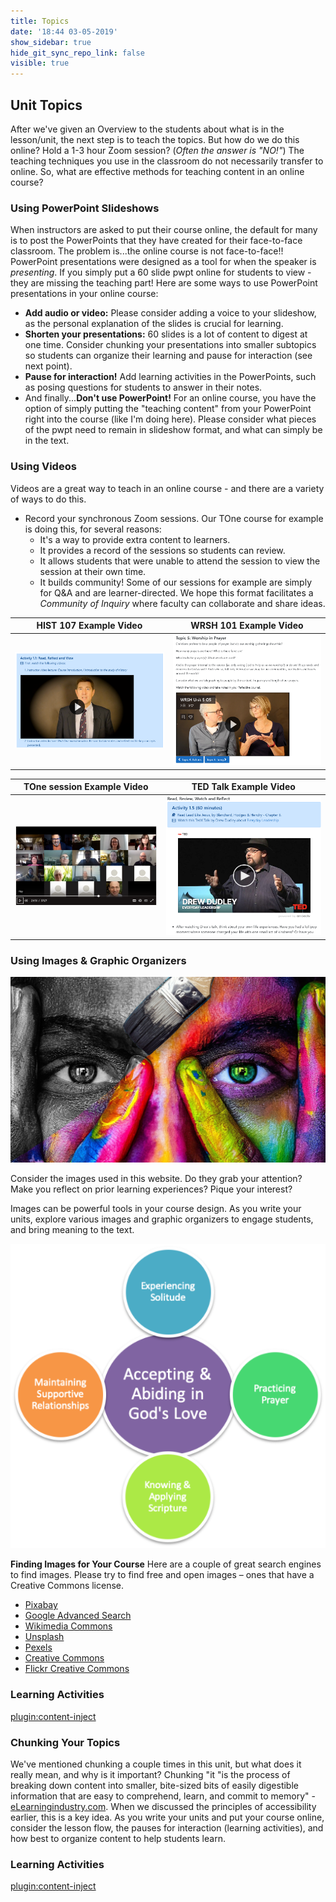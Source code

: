 ```yaml
---
title: Topics
date: '18:44 03-05-2019'
show_sidebar: true
hide_git_sync_repo_link: false
visible: true
---
```


## Unit Topics

After we've given an Overview to the students about what is in the lesson/unit, the next step is to teach the topics.  But how do we do this online?  Hold a 1-3 hour Zoom session?  (*Often the answer is "NO!"*)  The teaching techniques you use in the classroom do not necessarily transfer to online.  So, what are effective methods for teaching content in an online course?


### Using PowerPoint Slideshows
When instructors are asked to put their course online, the default for many is to post the PowerPoints that they have created for their face-to-face classroom.  The problem is...the online course is not face-to-face!! PowerPoint presentations were designed as a tool for when the speaker is *presenting*.  If you simply put a 60 slide pwpt online for students to view - they are missing the teaching part!
Here are some ways to use PowerPoint presentations in your online course:
- **Add audio or video:**  Please consider adding a voice to your slideshow, as the personal explanation of the slides is crucial for learning.
- **Shorten your presentations:**  60 slides is a lot of content to digest at one time.  Consider chunking your presentations into smaller subtopics so students can organize their learning and pause for interaction (see next point).
- **Pause for interaction!** Add learning activities in the PowerPoints, such as posing questions for students to answer in their notes.
- And finally...**Don't use PowerPoint!** For an online course, you have the option of simply putting the "teaching content" from your PowerPoint right into the course (like I'm doing here).  Please consider what pieces of the pwpt need to remain in slideshow format, and what can simply be in the text.


### Using Videos
Videos are a great way to teach in an online course - and there are a variety of ways to do this.

- Record your synchronous Zoom sessions.  Our TOne course for example is doing this, for several reasons:
  - It's a way to provide extra content to learners.
  - It provides a record of the sessions so students can review.
  - It allows students that were unable to attend the session to view the session at their own time.
  - It builds community!  Some of our sessions for example are simply for Q&A and are learner-directed.  We hope this format facilitates a *Community of Inquiry* where faculty can collaborate and share ideas.


| HIST 107 Example Video | WRSH 101 Example Video  |
|----------------|----------------|
| ![](HIST-107-video.png)               | ![](WRSH-101-video.png)              |

| TOne session Example Video | TED Talk Example Video  |
|----------------|----------------|
|  ![](TONE-session1.png)   | ![](TED-talkDD.png) |


### Using Images & Graphic Organizers
![](girl-2848057_1920.jpg)

Consider the images used in this website. Do they grab your attention? Make you reflect on prior learning experiences? Pique your interest?  

Images can be powerful tools in your course design.  As you write your units, explore various images and graphic organizers to engage students, and bring meaning to the text.

![](Graphic-Organizer.png)

**Finding Images for Your Course**
Here are a couple of great search engines to find images.  Please try to find free and open images – ones that have a Creative Commons license.
 - [Pixabay](http://pixabay.com/)
 - [Google Advanced Search](http://www.google.com/advanced_image_search)
 - [Wikimedia Commons](http://commons.wikimedia.org/wiki/Main_Page)
 - [Unsplash](https://unsplash.com/)
 - [Pexels](https://www.pexels.com/)
 - [Creative Commons](http://search.creativecommons.org/)
 - [Flickr Creative Commons](https://www.flickr.com/creativecommons)


### Learning Activities
[plugin:content-inject](../../_2-5)


### Chunking Your Topics
We've mentioned chunking a couple times in this unit, but what does it really mean, and why is it important?  Chunking "it "is the process of breaking down content into smaller, bite-sized bits of easily digestible information that are easy to comprehend, learn, and commit to memory" - [eLearningindustry.com](https://elearningindustry.com/content-chunking-engaging-course).
When we discussed the principles of accessibility earlier, this is a key idea.  As you write your units and put your course online, consider the lesson flow, the pauses for interaction (learning activities), and how best to organize content to help students learn.


### Learning Activities
[plugin:content-inject](../../_2-6)
